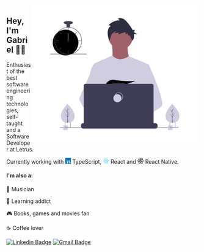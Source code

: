 <img src="https://github.com/gabrielsanttana/gabrielsanttana/blob/master/.github/gabriel.png?raw=true" width="440px" height="360px"  align='right' />

## Hey, I'm Gabriel 👋🏽

<p>Enthusiast of the best software engineering technologies, self-taught and a Software Developer at Letrus.</p>

<p>Currently working with <img src="https://github.com/gabrielsanttana/gabrielsanttana/blob/master/.github/typescript.png" alt="react" height="15"> TypeScript, <img src="https://github.com/gabrielsanttana/gabrielsanttana/blob/master/.github/react.png" alt="react" height="15"> React and <img src="https://github.com/gabrielsanttana/gabrielsanttana/blob/master/.github/react-native.png" alt="react-native" height="15"> React Native.

<h4>I'm also a:</h4>

🎸 Musician

🧠 Learning addict

🎮 Books, games and movies fan

☕ Coffee lover

[![Linkedin Badge](https://img.shields.io/badge/-LinkedIn-blue?style=flat-square&logo=Linkedin&logoColor=white&link=https://www.linkedin.com/in/gabrielsanttana)](https://www.linkedin.com/in/gabrielsanttana)
[![Gmail Badge](https://img.shields.io/badge/-Gmail-c14438?style=flat-square&logo=Gmail&logoColor=white&link=mailto:gabriel.gsantana7@gmail.com)](mailto:gabriel.gsantana7@gmail.com)
